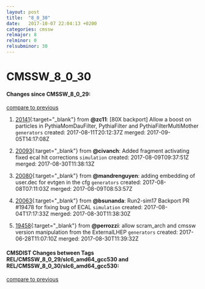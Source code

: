 ```yaml
---
layout: post
title:  "8_0_30"
date:   2017-10-07 22:04:13 +0200
categories: cmssw
relmajor: 8
relminor: 0
relsubminor: 30
---
```


# CMSSW_8_0_30
#### Changes since CMSSW_8_0_29:
[compare to previous](https://github.com/cms-sw/cmssw/compare/CMSSW_8_0_29...CMSSW_8_0_30)



1. [20141](http://github.com/cms-sw/cmssw/pull/20141){:target="_blank"}  from **@zc11**: [80X backport] Allow a boost on particles in PythiaMomDauFilter, PythiaFilter and PythiaFilterMultiMother `generators`  created: 2017-08-11T20:12:37Z merged: 2017-09-05T14:17:08Z

1. [20093](http://github.com/cms-sw/cmssw/pull/20093){:target="_blank"}  from **@civanch**: Added fragment activating fixed ecal hit corrections `simulation`  created: 2017-08-09T09:37:51Z merged: 2017-08-30T11:38:13Z

1. [20080](http://github.com/cms-sw/cmssw/pull/20080){:target="_blank"}  from **@mandrenguyen**: adding embedding of user.dec for evtgen in the cfg `generators`  created: 2017-08-08T07:11:03Z merged: 2017-08-09T08:53:57Z

1. [20063](http://github.com/cms-sw/cmssw/pull/20063){:target="_blank"}  from **@bsunanda**: Run2-sim17 Backport PR #19478 for fixing bug of ECAL `simulation`  created: 2017-08-04T17:17:33Z merged: 2017-08-30T11:38:30Z

1. [19458](http://github.com/cms-sw/cmssw/pull/19458){:target="_blank"}  from **@perrozzi**: allow scram_arch and cmssw version manipulation from the ExternalLHEP `generators`  created: 2017-06-28T11:07:10Z merged: 2017-08-30T11:39:32Z

#### CMSDIST Changes between Tags REL/CMSSW_8_0_29/slc6_amd64_gcc530 and REL/CMSSW_8_0_30/slc6_amd64_gcc530:
[compare to previous](https://github.com/cms-sw/cmsdist/compare/REL/CMSSW_8_0_29/slc6_amd64_gcc530...REL/CMSSW_8_0_30/slc6_amd64_gcc530)


